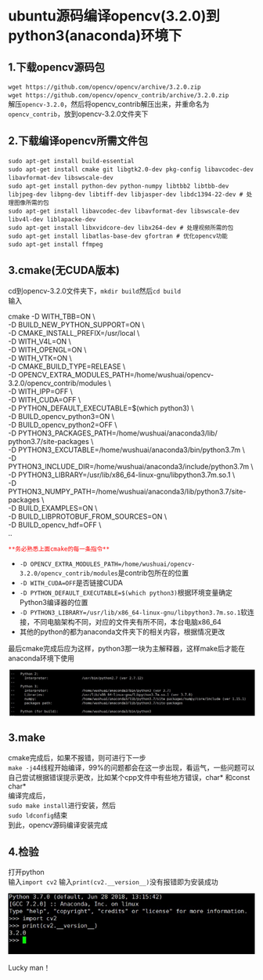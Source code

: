 # ubuntu源码编译opencv(3.2.0)到python3(anaconda)环境下
  
## 1.下载opencv源码包  

`wget https://github.com/opencv/opencv/archive/3.2.0.zip`  
`wget https://github.com/opencv/opencv_contrib/archive/3.2.0.zip`  
解压`opencv-3.2.0`，然后将opencv_contrib解压出来，并重命名为`opencv_contrib`，放到opencv-3.2.0文件夹下 
 
## 2.下载编译opencv所需文件包

`sudo apt-get install build-essential`  
`sudo apt-get install cmake git libgtk2.0-dev pkg-config libavcodec-dev libavformat-dev libswscale-dev`  
`sudo apt-get install python-dev python-numpy libtbb2 libtbb-dev libjpeg-dev libpng-dev libtiff-dev libjasper-dev libdc1394-22-dev # 处理图像所需的包`  
`sudo apt-get install libavcodec-dev libavformat-dev libswscale-dev libv4l-dev liblapacke-dev`  
`sudo apt-get install libxvidcore-dev libx264-dev # 处理视频所需的包`  
`sudo apt-get install libatlas-base-dev gfortran # 优化opencv功能`  
`sudo apt-get install ffmpeg`  

## 3.cmake(无CUDA版本)

cd到opencv-3.2.0文件夹下，`mkdir build`然后`cd build`  
输入
> 
cmake -D WITH\_TBB=ON \   
-D BUILD\_NEW\_PYTHON_SUPPORT=ON \  
-D CMAKE\_INSTALL\_PREFIX=/usr/local \  
-D WITH\_V4L=ON \  
-D WITH\_OPENGL=ON \  
-D WITH\_VTK=ON \  
-D CMAKE\_BUILD\_TYPE=RELEASE \  
-D OPENCV\_EXTRA\_MODULES_PATH=/home/wushuai/opencv-3.2.0/opencv\_contrib/modules \  
-D WITH\_IPP=OFF \  
-D WITH\_CUDA=OFF \  
-D PYTHON\_DEFAULT\_EXECUTABLE=$(which python3) \  
-D BUILD\_opencv\_python3=ON \  
-D BUILD\_opencv\_python2=OFF \  
-D PYTHON3\_PACKAGES\_PATH=/home/wushuai/anaconda3/lib/  python3.7/site-packages \  
-D PYTHON3\_EXCUTABLE=/home/wushuai/anaconda3/bin/python3.7m \  
-D PYTHON3\_INCLUDE\_DIR=/home/wushuai/anaconda3/include/python3.7m \  
-D PYTHON3\_LIBRARY=/usr/lib/x86_64-linux-gnu/libpython3.7m.so.1 \  
-D PYTHON3\_NUMPY\_PATH=/home/wushuai/anaconda3/lib/python3.7/site-packages \  
-D BUILD\_EXAMPLES=ON \  
-D BUILD\_LIBPROTOBUF\_FROM\_SOURCES=ON \  
-D BUILD\_opencv_hdf=OFF \  
..

<font color='red'>

	**务必熟悉上面cmake的每一条指令**  

</font>

 - `-D OPENCV_EXTRA_MODULES_PATH=/home/wushuai/opencv-3.2.0/opencv_contrib/modules`是contrib包所在的位置  
 - `-D WITH_CUDA=OFF`是否链接CUDA  
 - `-D PYTHON_DEFAULT_EXECUTABLE=$(which python3)`根据环境变量确定Python3编译器的位置  
 - `-D PYTHON3_LIBRARY=/usr/lib/x86_64-linux-gnu/libpython3.7m.so.1`软连接，不同电脑架构不同，对应的文件夹有所不同，本台电脑x86_64  
 - 其他的python的都为anaconda文件夹下的相关内容，根据情况更改   

最后cmake完成后应为这样，python3那一块为主解释器，这样make后才能在anaconda环境下使用  

![cmake_sucess!](https://github.com/CloserWU/Interstellar_Document/raw/master/image/cmake.png)   

## 3.make

cmake完成后，如果不报错，则可进行下一步  
`make -j4`4线程开始编译，99%的问题都会在这一步出现，看运气，一些问题可以自己尝试根据错误提示更改，比如某个cpp文件中有些地方错误，char* 和const char*  
编译完成后，  
`sudo make install`进行安装，然后  
`sudo ldconfig`结束  
到此，opencv源码编译安装完成

## 4.检验

打开python  
输入`import cv2`
输入`print(cv2.__version__)`没有报错即为安装成功  

![make_sucess!](https://github.com/CloserWU/Interstellar_Document/raw/master/image/sucess.png)  

Lucky man！

